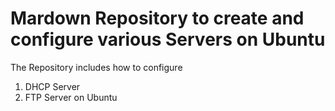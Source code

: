 # Mardown Repository to create and configure various Servers on Ubuntu

The Repository includes how to configure 
1) DHCP Server
2) FTP Server
   on Ubuntu
